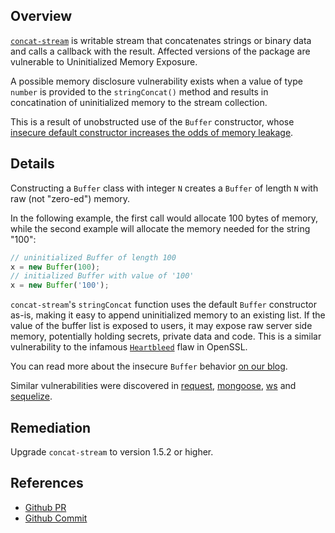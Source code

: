 ## Overview
[`concat-stream`](https://www.npmjs.com/package/concat-stream) is writable stream that concatenates strings or binary data and calls a callback with the result.
Affected versions of the package are vulnerable to Uninitialized Memory Exposure.

A possible memory disclosure vulnerability exists when a value of type `number` is provided to the `stringConcat()` method and results in concatination of uninitialized memory to the stream collection.

This is a result of unobstructed use of the `Buffer` constructor, whose [insecure default constructor increases the odds of memory leakage](https://snyk.io/blog/exploiting-buffer/).

## Details
Constructing a `Buffer` class with integer `N` creates a `Buffer` of length `N` with raw (not "zero-ed") memory.

In the following example, the first call would allocate 100 bytes of memory, while the second example will allocate the memory needed for the string "100":
```js
// uninitialized Buffer of length 100
x = new Buffer(100);
// initialized Buffer with value of '100'
x = new Buffer('100');
```

`concat-stream`'s `stringConcat` function uses the default `Buffer` constructor as-is, making it easy to append uninitialized memory to an existing list. If the value of the buffer list is exposed to users, it may expose raw server side memory, potentially holding secrets, private data and code. This is a similar vulnerability to the infamous [`Heartbleed`](http://heartbleed.com/) flaw in OpenSSL.

You can read more about the insecure `Buffer` behavior [on our blog](https://snyk.io/blog/exploiting-buffer/).

Similar vulnerabilities were discovered in [request](https://snyk.io/vuln/npm:request:20160119), [mongoose](https://snyk.io/vuln/npm:mongoose:20160116), [ws](https://snyk.io/vuln/npm:ws:20160104) and [sequelize](https://snyk.io/vuln/npm:sequelize:20160115).

## Remediation
Upgrade `concat-stream` to version 1.5.2 or higher.

## References
- [Github PR](https://github.com/maxogden/concat-stream/pull/47)
- [Github Commit](https://github.com/maxogden/concat-stream/pull/47/commits/3e285ba5e5b10b7c98552217f5c1023829efe69e)
